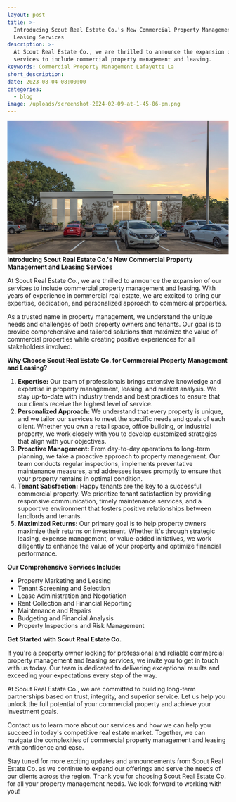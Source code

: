 ```yaml
---
layout: post
title: >-
  Introducing Scout Real Estate Co.'s New Commercial Property Management and
  Leasing Services
description: >-
  At Scout Real Estate Co., we are thrilled to announce the expansion of our
  services to include commercial property management and leasing. 
keywords: Commercial Property Management Lafayette La
short_description:
date: 2023-08-04 08:00:00
categories:
  - blog
image: /uploads/screenshot-2024-02-09-at-1-45-06-pm.png
---
```

**![](/uploads/screenshot-2024-02-09-at-1-45-06-pm.png)Introducing Scout Real Estate Co.'s New Commercial Property Management and Leasing Services**

At Scout Real Estate Co., we are thrilled to announce the expansion of our services to include commercial property management and leasing. With years of experience in commercial real estate, we are excited to bring our expertise, dedication, and personalized approach to commercial properties.

As a trusted name in property management, we understand the unique needs and challenges of both property owners and tenants. Our goal is to provide comprehensive and tailored solutions that maximize the value of commercial properties while creating positive experiences for all stakeholders involved.

**Why Choose Scout Real Estate Co. for Commercial Property Management and Leasing?**

1. **Expertise:** Our team of professionals brings extensive knowledge and expertise in property management, leasing, and market analysis. We stay up-to-date with industry trends and best practices to ensure that our clients receive the highest level of service.
2. **Personalized Approach:** We understand that every property is unique, and we tailor our services to meet the specific needs and goals of each client. Whether you own a retail space, office building, or industrial property, we work closely with you to develop customized strategies that align with your objectives.
3. **Proactive Management:** From day-to-day operations to long-term planning, we take a proactive approach to property management. Our team conducts regular inspections, implements preventative maintenance measures, and addresses issues promptly to ensure that your property remains in optimal condition.
4. **Tenant Satisfaction:** Happy tenants are the key to a successful commercial property. We prioritize tenant satisfaction by providing responsive communication, timely maintenance services, and a supportive environment that fosters positive relationships between landlords and tenants.
5. **Maximized Returns:** Our primary goal is to help property owners maximize their returns on investment. Whether it's through strategic leasing, expense management, or value-added initiatives, we work diligently to enhance the value of your property and optimize financial performance.

**Our Comprehensive Services Include:**

* Property Marketing and Leasing
* Tenant Screening and Selection
* Lease Administration and Negotiation
* Rent Collection and Financial Reporting
* Maintenance and Repairs
* Budgeting and Financial Analysis
* Property Inspections and Risk Management

**Get Started with Scout Real Estate Co.**

If you're a property owner looking for professional and reliable commercial property management and leasing services, we invite you to get in touch with us today. Our team is dedicated to delivering exceptional results and exceeding your expectations every step of the way.

At Scout Real Estate Co., we are committed to building long-term partnerships based on trust, integrity, and superior service. Let us help you unlock the full potential of your commercial property and achieve your investment goals.

Contact us to learn more about our services and how we can help you succeed in today's competitive real estate market. Together, we can navigate the complexities of commercial property management and leasing with confidence and ease.

Stay tuned for more exciting updates and announcements from Scout Real Estate Co. as we continue to expand our offerings and serve the needs of our clients across the region. Thank you for choosing Scout Real Estate Co. for all your property management needs. We look forward to working with you!